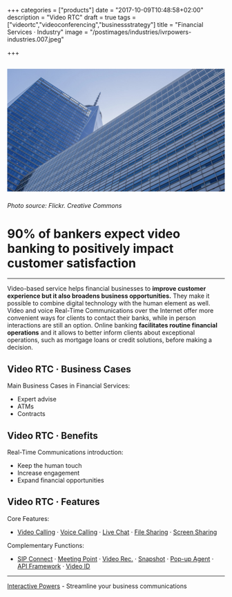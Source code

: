 +++
categories = ["products"]
date = "2017-10-09T10:48:58+02:00"
description = "Video RTC"
draft = true
tags = ["videortc","videoconferencing","businessstrategy"]
title = "Financial Services · Industry"
image = "/postimages/industries/ivrpowers-industries.007.jpeg"

+++

![bank building](/postimages/industries/ivrpowers-industries.007.jpeg)
-----------
###### Photo source: Flickr. Creative Commons

# 90% of bankers expect video banking to positively impact customer satisfaction
---

Video-based service helps financial businesses to **improve customer experience but it also broadens business opportunities.** They make it possible to combine digital technology with the human element as well. Video and voice Real-Time Communications over the Internet offer more convenient ways for clients to contact their banks, while in person interactions are still an option. Online banking **facilitates routine financial operations** and it allows to better inform clients about exceptional operations, such as mortgage loans or credit solutions, before making a decision.


## Video RTC · Business Cases

Main Business Cases in Financial Services:

* Expert advise
* ATMs
* Contracts


##	Video RTC · Benefits

Real-Time Communications introduction:

* Keep the human touch
* Increase engagement
* Expand financial opportunities


## Video RTC · Features

Core Features:

* [Video Calling](http://blog.ivrpowers.com/post/products/video-rtc-video-calling/) · [Voice Calling](http://blog.ivrpowers.com/post/products/video-rtc-voice-calling/) · [Live Chat](http://blog.ivrpowers.com/post/products/video-rtc-live-chat/) · [File Sharing](http://blog.ivrpowers.com/post/products/video-rtc-file-sharing/) · [Screen Sharing](http://blog.ivrpowers.com/post/products/video-rtc-screen-sharing/)

Complementary Functions:

* [SIP Connect](http://blog.ivrpowers.com/post/products/video-rtc-sip-connect/) ·  [Meeting Point](http://blog.ivrpowers.com/post/products/video-rtc-meeting-point/) · [Video Rec.](http://blog.ivrpowers.com/post/products/video-rtc-video-recording/) · [Snapshot](http://blog.ivrpowers.com/post/products/video-rtc-snapshot/) · [Pop-up Agent](http://blog.ivrpowers.com/post/products/video-rtc-pop-up-agent/) · [API Framework](http://blog.ivrpowers.com/post/products/video-rtc-api-framework/) · [Video ID](http://blog.ivrpowers.com/post/products/video-rtc-video-id/)

---
[Interactive Powers](http://www.ivrpowers.com/) - Streamline your business communications


